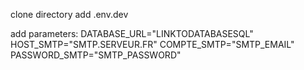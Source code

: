 clone directory
add .env.dev

add parameters:
DATABASE_URL="LINKTODATABASESQL"
HOST_SMTP="SMTP.SERVEUR.FR"
COMPTE_SMTP="SMTP_EMAIL"
PASSWORD_SMTP="SMTP_PASSWORD"
